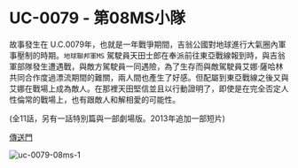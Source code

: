 # UC-0079 - 第08MS小隊
故事發生在 U.C.0079年，也就是一年戰爭期間，吉翁公國對地球進行大氣圈內軍事壓制的時期。`地球聯邦軍MS` 駕駛員天田士郎在奉派前往東亞戰線報到時，與吉翁軍部隊發生遭遇戰，與敵方駕駛員一同遇險，為了生存而與敵駕駛員艾娜·薩哈林共同合作度過漂流期間的難關，兩人間也產生了好感。但配屬到東亞戰線之後又與艾娜在戰場上成為敵人。在那裡天田堅信並且以行動證明了，即使是在完全否定人性倫常的戰場上，也有跟敵人和解相愛的可能性。

(全11話，另有一話特別篇與一部劇場版。2013年追加一部短片)

[傳送門](https://www.bilibili.com/video/BV13b411P7Qj/?vd_source=46b4f60508c74ffcbfc225b3c79f4897)

![uc-0079-08ms-1](/images/uc/uc0079-08ms/uc0079-08ms-1.jpg)
